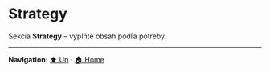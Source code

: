 # Strategy

Sekcia **Strategy** – vyplňte obsah podľa potreby.

---
**Navigation:** [⬆️ Up](../index.md) · [🏠 Home](../../index.md)
